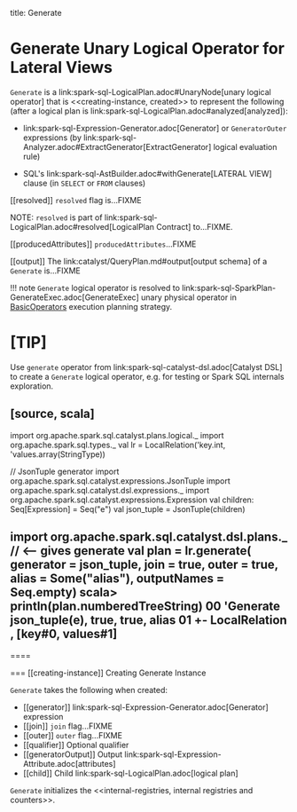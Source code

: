 title: Generate

# Generate Unary Logical Operator for Lateral Views

`Generate` is a link:spark-sql-LogicalPlan.adoc#UnaryNode[unary logical operator] that is <<creating-instance, created>> to represent the following (after a logical plan is link:spark-sql-LogicalPlan.adoc#analyzed[analyzed]):

* link:spark-sql-Expression-Generator.adoc[Generator] or `GeneratorOuter` expressions (by link:spark-sql-Analyzer.adoc#ExtractGenerator[ExtractGenerator] logical evaluation rule)

* SQL's link:spark-sql-AstBuilder.adoc#withGenerate[LATERAL VIEW] clause (in `SELECT` or `FROM` clauses)

[[resolved]]
`resolved` flag is...FIXME

NOTE: `resolved` is part of link:spark-sql-LogicalPlan.adoc#resolved[LogicalPlan Contract] to...FIXME.

[[producedAttributes]]
`producedAttributes`...FIXME

[[output]]
The link:catalyst/QueryPlan.md#output[output schema] of a `Generate` is...FIXME

!!! note
  `Generate` logical operator is resolved to link:spark-sql-SparkPlan-GenerateExec.adoc[GenerateExec] unary physical operator in [BasicOperators](../execution-planning-strategies/BasicOperators.md#Generate) execution planning strategy.

[TIP]
====
Use `generate` operator from link:spark-sql-catalyst-dsl.adoc[Catalyst DSL] to create a `Generate` logical operator, e.g. for testing or Spark SQL internals exploration.

[source, scala]
----
import org.apache.spark.sql.catalyst.plans.logical._
import org.apache.spark.sql.types._
val lr = LocalRelation('key.int, 'values.array(StringType))

// JsonTuple generator
import org.apache.spark.sql.catalyst.expressions.JsonTuple
import org.apache.spark.sql.catalyst.dsl.expressions._
import org.apache.spark.sql.catalyst.expressions.Expression
val children: Seq[Expression] = Seq("e")
val json_tuple = JsonTuple(children)

import org.apache.spark.sql.catalyst.dsl.plans._  // <-- gives generate
val plan = lr.generate(
  generator = json_tuple,
  join = true,
  outer = true,
  alias = Some("alias"),
  outputNames = Seq.empty)
scala> println(plan.numberedTreeString)
00 'Generate json_tuple(e), true, true, alias
01 +- LocalRelation <empty>, [key#0, values#1]
----
====

=== [[creating-instance]] Creating Generate Instance

`Generate` takes the following when created:

* [[generator]] link:spark-sql-Expression-Generator.adoc[Generator] expression
* [[join]] `join` flag...FIXME
* [[outer]] `outer` flag...FIXME
* [[qualifier]] Optional qualifier
* [[generatorOutput]] Output link:spark-sql-Expression-Attribute.adoc[attributes]
* [[child]] Child link:spark-sql-LogicalPlan.adoc[logical plan]

`Generate` initializes the <<internal-registries, internal registries and counters>>.

